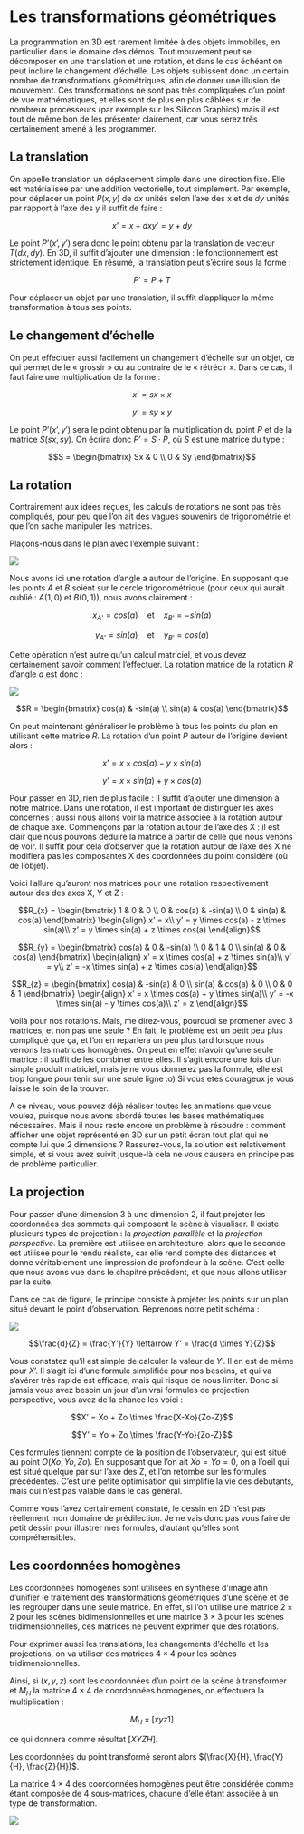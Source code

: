 # Les transformations géométriques

La programmation en 3D est rarement limitée à des objets immobiles, en particulier dans le domaine des démos.
Tout mouvement peut se décomposer en une translation et une rotation, et dans le cas échéant on peut inclure le changement d’échelle.
Les objets subissent donc un certain nombre de transformations géométriques, afin de donner une illusion de mouvement.
Ces transformations ne sont pas très compliquées d’un point de vue mathématiques, et elles sont de plus en plus câblées sur de nombreux processeurs (par exemple sur les Silicon Graphics) mais il est tout de même bon de les présenter clairement, car vous serez très certainement amené à les programmer.

## La translation

On appelle translation un déplacement simple dans une direction fixe.
Elle est matérialisée par une addition vectorielle, tout simplement.
Par exemple, pour déplacer un point $`P(x,y)`$ de $`dx`$ unités selon l’axe des x et de $`dy`$ unités par rapport à l’axe des y il suffit de faire :

```math
x’ = x + dx

y’ = y + dy
```

Le point $`P’(x’,y’)`$ sera donc le point obtenu par la translation de vecteur $`T(dx,dy)`$.
En 3D, il suffit d’ajouter une dimension : le fonctionnement est strictement identique.
En résumé, la translation peut s’écrire sous la forme :

```math
P’ = P + T
```

Pour déplacer un objet par une translation, il suffit d’appliquer la même transformation à tous ses points.

## Le changement d’échelle

On peut effectuer aussi facilement un changement d’échelle sur un objet, ce qui permet de le « grossir » ou au contraire de le « rétrécir ».
Dans ce cas, il faut faire une multiplication de la forme :

```math
x’ = sx \times x
```

```math
y’ = sy \times y
```

Le point $`P’(x’,y’)`$ sera le point obtenu par la multiplication du point $`P`$ et de la matrice $`S(sx,sy)`$.
On écrira donc $`P’= S \cdot P`$, où $`S`$ est une matrice du type :

```math
S = \begin{bmatrix} Sx & 0 \\ 0 & Sy \end{bmatrix}
```

## La rotation

Contrairement aux idées reçues, les calculs de rotations ne sont pas très compliqués, pour peu que l’on ait des vagues souvenirs de trigonométrie et que l’on sache manipuler les matrices.

Plaçons-nous dans le plan avec l’exemple suivant :

![](src/rotation.gif)

Nous avons ici une rotation d’angle a autour de l’origine.
En supposant que les points $`A`$ et $`B`$ soient sur le cercle trigonométrique (pour ceux qui aurait oublié : $`A(1,0)`$ et $`B(0,1)`$), nous avons clairement :

```math
x_{A’} = cos(a) \quad \text{et} \quad x_{B’} = -sin(a)
```

```math
y_{A’} = sin(a) \quad \text{et} \quad y_{B’} = cos(a)
```

Cette opération n’est autre qu’un calcul matriciel, et vous devez certainement savoir comment l’effectuer.
La rotation matrice de la rotation $`R`$ d’angle $`a`$ est donc :

![](src/matrice2d.gif)

```math
R = \begin{bmatrix} cos(a) & -sin(a) \\ sin(a) & cos(a) \end{bmatrix}
```

On peut maintenant généraliser le problème à tous les points du plan en utilisant cette matrice $`R`$.
La rotation d’un point $`P`$ autour de l’origine devient alors :

```math
x’ = x \times cos(a) - y \times sin(a)
```

```math
y’ = x \times sin(a) + y \times cos(a)
```

Pour passer en 3D, rien de plus facile : il suffit d’ajouter une dimension à notre matrice.
Dans une rotation, il est important de distinguer les axes concernés ; aussi nous allons voir la matrice associée à la rotation autour de chaque axe.
Commençons par la rotation autour de l’axe des X : il est clair que nous pouvons déduire la matrice à partir de celle que nous venons de voir.
Il suffit pour cela d’observer que la rotation autour de l’axe des X ne modifiera pas les composantes X des coordonnées du point considéré (où de l’objet).

Voici l’allure qu’auront nos matrices pour une rotation respectivement autour des des axes X, Y et Z :

```math
R_{x} = \begin{bmatrix} 1 & 0 & 0 \\ 0 & cos(a) & -sin(a) \\ 0 & sin(a) & cos(a) \end{bmatrix}

\begin{align}
x’ = x\\
y’ = y \times cos(a) - z \times sin(a)\\
z’ = y \times sin(a) + z \times cos(a)
\end{align}
```

```math
R_{y} = \begin{bmatrix} cos(a) & 0 & -sin(a) \\ 0 & 1 & 0 \\ sin(a) & 0 & cos(a) \end{bmatrix}

\begin{align}
x’ = x \times cos(a) + z \times sin(a)\\
y’ = y\\
z’ = -x \times sin(a) + z \times cos(a)
\end{align}
```

```math
R_{z} = \begin{bmatrix} cos(a) & -sin(a) & 0 \\ sin(a) & cos(a) & 0 \\ 0 & 0 & 1 \end{bmatrix}

\begin{align}
x’ = x \times cos(a) + y \times sin(a)\\
y’ = -x \times sin(a) - y \times cos(a)\\
z’ = z
\end{align}
```

Voilà pour nos rotations.
Mais, me direz-vous, pourquoi se promener avec 3 matrices, et non pas une seule ?
En fait, le problème est un petit peu plus compliqué que ça, et l’on en reparlera un peu plus tard lorsque nous verrons les matrices homogènes.
On peut en effet n’avoir qu’une seule matrice : il suffit de les combiner entre elles.
Il s’agit encore une fois d’un simple produit matriciel, mais je ne vous donnerez pas la formule, elle est trop longue pour tenir sur une seule ligne :o) Si vous etes courageux je vous laisse le soin de la trouver.

A ce niveau, vous pouvez déjà réaliser toutes les animations que vous voulez, puisque nous avons abordé toutes les bases mathématiques nécessaires.
Mais il nous reste encore un problème à résoudre : comment afficher une objet représenté en 3D sur un petit écran tout plat qui ne compte lui que 2 dimensions ? Rassurez-vous, la solution est relativement simple, et si vous avez suivit jusque-là cela ne vous causera en principe pas de problème particulier.

## La projection

Pour passer d’une dimension 3 à une dimension 2, il faut projeter les coordonnées des sommets qui composent la scène à visualiser.
Il existe plusieurs types de projection : la *projection parallèle* et la *projection perspective*.
La première est utilisée en architecture, alors que le seconde est utilisée pour le rendu réaliste, car elle rend compte des distances et donne véritablement une impression de profondeur à la scène.
C’est celle que nous avons vue dans le chapitre précédent, et que nous allons utiliser par la suite.

Dans ce cas de figure, le principe consiste à projeter les points sur un plan situé devant le point d’observation.
Reprenons notre petit schéma :

![](src/perspec.gif)

```math
\frac{d}{Z} = \frac{Y’}{Y} \leftarrow Y’ = \frac{d \times Y}{Z}
```

Vous constatez qu’il est simple de calculer la valeur de $`Y’`$.
Il en est de même pour $`X’`$.
Il s’agit ici d’une formule simplifiée pour nos besoins, et qui va s’avérer très rapide est efficace, mais qui risque de nous limiter.
Donc si jamais vous avez besoin un jour d’un vrai formules de projection perspective, vous avez de la chance les voici :

```math
X’ = Xo + Zo \times \frac{X-Xo}{Zo-Z}
```

```math
Y’ = Yo + Zo \times \frac{Y-Yo}{Zo-Z}
```

Ces formules tiennent compte de la position de l’observateur, qui est situé au point $`O(Xo,Yo,Zo)`$.
En supposant que l’on ait $`Xo=Yo=0`$, on a l’oeil qui est situé quelque par sur l’axe des Z, et l’on retombe sur les formules précédentes.
C’est une petite optimisation qui simplifie la vie des débutants, mais qui n’est pas valable dans le cas général.

Comme vous l’avez certainement constaté, le dessin en 2D n’est pas réellement mon domaine de prédilection.
Je ne vais donc pas vous faire de petit dessin pour illustrer mes formules, d’autant qu’elles sont compréhensibles.

## Les coordonnées homogènes

Les coordonnées homogènes sont utilisées en synthèse d’image afin d’unifier le traitement des transformations géométriques d’une scène et de les regrouper dans une seule matrice.
En effet, si l’on utilise une matrice $`2 \times 2`$ pour les scènes bidimensionnelles et une matrice $`3 \times 3`$ pour les scènes tridimensionnelles, ces matrices ne peuvent exprimer que des rotations.

Pour exprimer aussi les translations, les changements d’échelle et les projections, on va utiliser des matrices $`4 \times 4`$ pour les scènes tridimensionnelles.

Ainsi, si $`(x,y,z)`$ sont les coordonnées d’un point de la scène à transformer et $`M_{H}`$ la matrice $`4 \times 4`$ de coordonnées homogènes, on effectuera la multiplication :

```math
M_{H} \times [ x y z 1 ]
```

ce qui donnera comme résultat $`[ X Y Z H ]`$.

Les coordonnées du point transformé seront alors $`(\frac{X}{H}, \frac{Y}{H}, \frac{Z}{H})`$.

La matrice $`4 \times 4`$ des coordonnées homogènes peut être considérée comme étant composée de 4 sous-matrices, chacune d’elle étant associée à un type de transformation.

![](src/homogene.gif)

